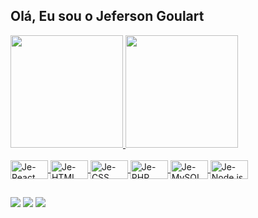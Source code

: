 ## Olá, Eu sou o Jeferson Goulart
<div>
  <a href="https://github.com/jeczwi">
  <img height="180em" src="https://github-readme-stats.vercel.app/api?username=jeczwi&show_icons=false&theme=dark&include_all_commits=true&count_private+true"/>
  <img height="180em" src="https://github-readme-stats.vercel.app/api?top-langs??username+jeczwi&layout=compact&langs_count=16&theme+dark"/>
</div>
<div style="display:inline_block"><br>
  <img align="center" alt="Je-React" height="30" width="60" src="https://img.shields.io/badge/React-20232A?style=for-the-badge&logo=react&logoColor=61DAFB">
  <img align="center" alt="Je-HTML" height="30" width="60" src="https://img.shields.io/badge/HTML5-E34F26?style=for-the-badge&logo=html5&logoColor=white">
  <img align="center" alt="Je-CSS" height="30" width="60" src="https://img.shields.io/badge/CSS-239120?&style=for-the-badge&logo=css3&logoColor=white">
  <img align="center" alt="Je-PHP" height="30" width="60" src="https://img.shields.io/badge/PHP-777BB4?style=for-the-badge&logo=php&logoColor=white">
  <img align="center" alt="Je-MySQL" height="30" width="60" src="https://img.shields.io/badge/MySQL-00000F?style=for-the-badge&logo=mysql&logoColor=white">
  <img align="center" alt="Je-Node.js" height="30" width="60" src="https://img.shields.io/badge/Node.js-43853D?style=for-the-badge&logo=node.js&logoColor=white">
</div>
  
  ##
  
<div>
  <a href="https://www.instagram.com/je.cziw" target="_blank"><img src="https://img.shields.io/badge/Instagram-E4405F?style=for-the-badge&logo=instagram&logoColor=white" target="_blank"></a>
  <a href="https://www.linkedin.com/in/jeferson-barcellos-goulart-75290a17a" target="_blank"><img src="https://img.shields.io/badge/LinkedIn-0077B5?style=for-the-badge&logo=linkedin&logoColor=white" target="_blank"></a>
  <a href= "mailto:goulartbje@gmail.com" target="_blank"><img src="https://img.shields.io/badge/Gmail-D14836?style=for-the-badge&logo=gmail&logoColor=white" target="_blank"></a>

